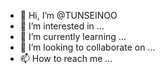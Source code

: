 - 👋 Hi, I’m @TUNSEINOO
- 👀 I’m interested in ...
- 🌱 I’m currently learning ...
- 💞️ I’m looking to collaborate on ...
- 📫 How to reach me ...

<!---
TUNSEINOO/TUNSEINOO is a ✨ special ✨ repository because its `README.md` (this file) appears on your GitHub profile.
You can click the Preview link to take a look at your changes.
--->
